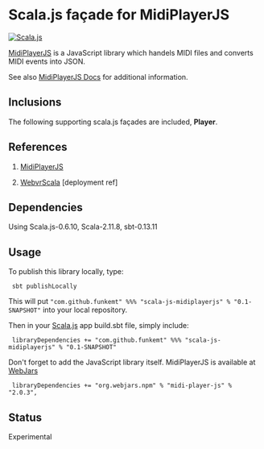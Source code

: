 # Scala.js façade for MidiPlayerJS

[![Scala.js](https://www.scala-js.org/assets/badges/scalajs-0.6.8.svg)](https://www.scala-js.org)

[MidiPlayerJS](https://github.com/grimmdude/MidiPlayerJS) is a JavaScript library which handels MIDI files and converts MIDI events into JSON.

See also [MidiPlayerJS Docs](http://grimmdude.com/MidiPlayerJS/docs/) for additional information.
    
## Inclusions
    
The following supporting scala.js façades are included, **Player**.    
   
   
## References

1)  [MidiPlayerJS](https://github.com/grimmdude/MidiPlayerJS)

2)  [WebvrScala](https://github.com/workingDog/WebvrScala) [deployment ref]
   

## Dependencies
      
Using Scala.js-0.6.10, Scala-2.11.8, sbt-0.13.11


## Usage   
   
To publish this library locally, type:
   
     sbt publishLocally
   
This will put ` "com.github.funkemt" %%% "scala-js-midiplayerjs" % "0.1-SNAPSHOT" ` into your local repository.

Then in your [Scala.js](https://www.scala-js.org/) app build.sbt file, simply include:
    
     libraryDependencies += "com.github.funkemt" %%% "scala-js-midiplayerjs" % "0.1-SNAPSHOT"
     
Don't forget to add the JavaScript library itself.
MidiPlayerJS is available at [WebJars](https://www.webjars.org)

     libraryDependencies += "org.webjars.npm" % "midi-player-js" % "2.0.3",


## Status

Experimental
